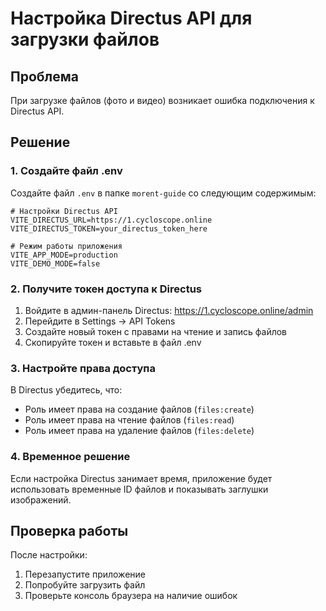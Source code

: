 # Настройка Directus API для загрузки файлов

## Проблема
При загрузке файлов (фото и видео) возникает ошибка подключения к Directus API.

## Решение

### 1. Создайте файл .env
Создайте файл `.env` в папке `morent-guide` со следующим содержимым:

```env
# Настройки Directus API
VITE_DIRECTUS_URL=https://1.cycloscope.online
VITE_DIRECTUS_TOKEN=your_directus_token_here

# Режим работы приложения
VITE_APP_MODE=production
VITE_DEMO_MODE=false
```

### 2. Получите токен доступа к Directus
1. Войдите в админ-панель Directus: https://1.cycloscope.online/admin
2. Перейдите в Settings → API Tokens
3. Создайте новый токен с правами на чтение и запись файлов
4. Скопируйте токен и вставьте в файл .env

### 3. Настройте права доступа
В Directus убедитесь, что:
- Роль имеет права на создание файлов (`files:create`)
- Роль имеет права на чтение файлов (`files:read`)
- Роль имеет права на удаление файлов (`files:delete`)

### 4. Временное решение
Если настройка Directus занимает время, приложение будет использовать временные ID файлов и показывать заглушки изображений.

## Проверка работы
После настройки:
1. Перезапустите приложение
2. Попробуйте загрузить файл
3. Проверьте консоль браузера на наличие ошибок 
